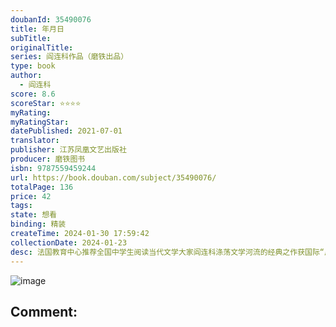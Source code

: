 ```yaml
---
doubanId: 35490076
title: 年月日
subTitle: 
originalTitle: 
series: 阎连科作品（磨铁出品）
type: book
author: 
  - 阎连科
score: 8.6
scoreStar: ⭐⭐⭐⭐
myRating: 
myRatingStar: 
datePublished: 2021-07-01
translator: 
publisher: 江苏凤凰文艺出版社
producer: 磨铁图书
isbn: 9787559459244
url: https://book.douban.com/subject/35490076/
totalPage: 136
price: 42
tags: 
state: 想看
binding: 精装
createTime: 2024-01-30 17:59:42
collectionDate: 2024-01-23
desc: 法国教育中心推荐全国中学生阅读当代文学大家阎连科涤荡文学河流的经典之作获国际“反饥饿图书奖”、第二届鲁迅文学奖、第八届“小说月报”百花奖、第四届上海中篇小说大奖！荒芜世界里的守望者之书！“如果人类的祭日到来了，世界上只还有一个人和一粒种子会是什么样？”千古一遇的大旱降临，村庄里的人尽数离开，只留下了先爷、一条盲狗和仅剩的一株玉蜀黍苗。日光毒辣得能称量出光的重量，一人一狗该如何守护着一点微弱的希望存活下来？在年月日的反复轮回中，日头越是难熬，生命越发显出生猛的力量。人生宛如在漫漫长夜中行走，相信虔诚等待的人终会看到灵至的那束光。阎连科1958年出生于河南嵩县，1978年应征入伍，1979年开始写作，2004年转业。现为中国人民大学文学院教授、香港科技大学冼为坚中国文化客座教授。曾获第一、二届鲁迅文学奖及第三届老舍文学奖；入围2012年度法国费米娜文学奖短名单，2013、2016、2017年三次入围布克国际文学奖短名单和长名单；获得第十二届马来西亚花踪世界华文文学大奖、2014年卡夫卡国际文学奖、2015年日本推特文学奖、2016年第六届世界华文长篇小说奖——红楼梦奖。作品已被译为日、韩、越、法、英、德、意、荷、瑞典、挪威、西班牙、葡萄牙等三十多种语言。
---
```


![image](assets/s33934372.jpg)

Comment: 
---



